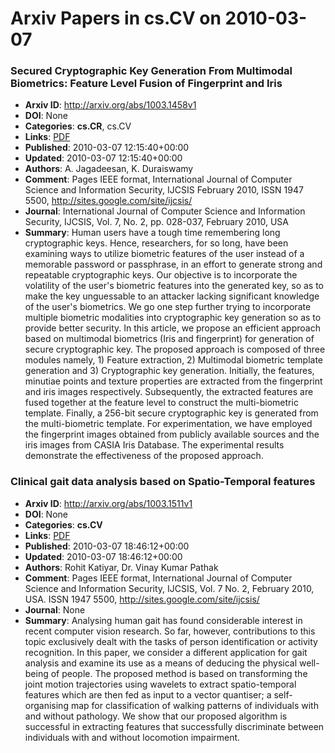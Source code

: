# Arxiv Papers in cs.CV on 2010-03-07
### Secured Cryptographic Key Generation From Multimodal Biometrics: Feature Level Fusion of Fingerprint and Iris
- **Arxiv ID**: http://arxiv.org/abs/1003.1458v1
- **DOI**: None
- **Categories**: **cs.CR**, cs.CV
- **Links**: [PDF](http://arxiv.org/pdf/1003.1458v1)
- **Published**: 2010-03-07 12:15:40+00:00
- **Updated**: 2010-03-07 12:15:40+00:00
- **Authors**: A. Jagadeesan, K. Duraiswamy
- **Comment**: Pages IEEE format, International Journal of Computer Science and
  Information Security, IJCSIS February 2010, ISSN 1947 5500,
  http://sites.google.com/site/ijcsis/
- **Journal**: International Journal of Computer Science and Information
  Security, IJCSIS, Vol. 7, No. 2, pp. 028-037, February 2010, USA
- **Summary**: Human users have a tough time remembering long cryptographic keys. Hence, researchers, for so long, have been examining ways to utilize biometric features of the user instead of a memorable password or passphrase, in an effort to generate strong and repeatable cryptographic keys. Our objective is to incorporate the volatility of the user's biometric features into the generated key, so as to make the key unguessable to an attacker lacking significant knowledge of the user's biometrics. We go one step further trying to incorporate multiple biometric modalities into cryptographic key generation so as to provide better security. In this article, we propose an efficient approach based on multimodal biometrics (Iris and fingerprint) for generation of secure cryptographic key. The proposed approach is composed of three modules namely, 1) Feature extraction, 2) Multimodal biometric template generation and 3) Cryptographic key generation. Initially, the features, minutiae points and texture properties are extracted from the fingerprint and iris images respectively. Subsequently, the extracted features are fused together at the feature level to construct the multi-biometric template. Finally, a 256-bit secure cryptographic key is generated from the multi-biometric template. For experimentation, we have employed the fingerprint images obtained from publicly available sources and the iris images from CASIA Iris Database. The experimental results demonstrate the effectiveness of the proposed approach.



### Clinical gait data analysis based on Spatio-Temporal features
- **Arxiv ID**: http://arxiv.org/abs/1003.1511v1
- **DOI**: None
- **Categories**: **cs.CV**
- **Links**: [PDF](http://arxiv.org/pdf/1003.1511v1)
- **Published**: 2010-03-07 18:46:12+00:00
- **Updated**: 2010-03-07 18:46:12+00:00
- **Authors**: Rohit Katiyar, Dr. Vinay Kumar Pathak
- **Comment**: Pages IEEE format, International Journal of Computer Science and
  Information Security, IJCSIS, Vol. 7 No. 2, February 2010, USA. ISSN 1947
  5500, http://sites.google.com/site/ijcsis/
- **Journal**: None
- **Summary**: Analysing human gait has found considerable interest in recent computer vision research. So far, however, contributions to this topic exclusively dealt with the tasks of person identification or activity recognition. In this paper, we consider a different application for gait analysis and examine its use as a means of deducing the physical well-being of people. The proposed method is based on transforming the joint motion trajectories using wavelets to extract spatio-temporal features which are then fed as input to a vector quantiser; a self-organising map for classification of walking patterns of individuals with and without pathology. We show that our proposed algorithm is successful in extracting features that successfully discriminate between individuals with and without locomotion impairment.



